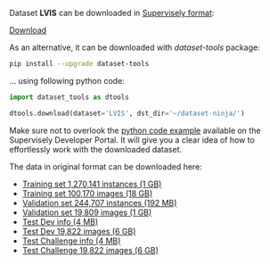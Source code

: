 Dataset **LVIS** can be downloaded in [Supervisely format](https://developer.supervisely.com/api-references/supervisely-annotation-json-format):

 [Download](https://assets.supervisely.com/supervisely-supervisely-assets-public/teams_storage/p/P/nW/WPW94w89kuJtLNqVP3NikWZeYKJSGkwfkcq6b0vxuHhAuHoCbl05IuvMtQtnstpS4pxQv6tu555Ts2bwKB7dqYbrQuWaAcBRhYL9WpvDL3jjEeDpaMqTU8SJTWOU.tar)

As an alternative, it can be downloaded with *dataset-tools* package:
``` bash
pip install --upgrade dataset-tools
```

... using following python code:
``` python
import dataset_tools as dtools

dtools.download(dataset='LVIS', dst_dir='~/dataset-ninja/')
```
Make sure not to overlook the [python code example](https://developer.supervisely.com/getting-started/python-sdk-tutorials/iterate-over-a-local-project) available on the Supervisely Developer Portal. It will give you a clear idea of how to effortlessly work with the downloaded dataset.

The data in original format can be downloaded here:

- [Training set 1,270,141 instances (1 GB)](https://dl.fbaipublicfiles.com/LVIS/lvis_v1_train.json.zip)
- [Training set 100,170 images (18 GB)](http://images.cocodataset.org/zips/train2017.zip)
- [Validation set 244,707 instances (192 MB)](https://dl.fbaipublicfiles.com/LVIS/lvis_v1_val.json.zip)
- [Validation set 19,809 images (1 GB)](http://images.cocodataset.org/zips/val2017.zip)
- [Test Dev info (4 MB)](https://dl.fbaipublicfiles.com/LVIS/lvis_v1_image_info_test_dev.json.zip)
- [Test Dev 19,822 images (6 GB)](http://images.cocodataset.org/zips/test2017.zip)
- [Test Challenge  info (4 MB)](https://dl.fbaipublicfiles.com/LVIS/lvis_v1_image_info_test_challenge.json.zip)
- [Test Challenge  19,822 images (6 GB)](http://images.cocodataset.org/zips/test2017.zip)
